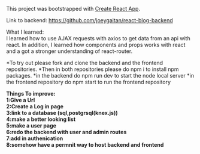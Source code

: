 This project was bootstrapped with [Create React App](https://github.com/facebook/create-react-app).

Link to backend: https://github.com/joeygaitan/react-blog-backend

What I learned:<br/>
I learned how to use AJAX requests with axios to get data from an api with react. In addition, I learned how components and props works with react and a got a stronger understanding of react-router.

*To try out please fork and clone the backend and the frontend repositories.
*Then in both repositories please do npm i to install npm packages.
*in the backend do npm run dev to start the node local server
*in the frontend repository do npm start to run the frontend repository


<strong>Things To improve<strong/>: <br/>
1:Give a Url <br/>
2:Create a Log in page <br/>
3:link to a database (sql,postgrsql(knex.js)) <br/>
4:make a better looking list <br/>
5:make a user page <br/>
6:redo the backend with user and admin routes <br/>
7:add in authenication <br/>
8:somehow have a permnit way to host backend and frontend <br/>
